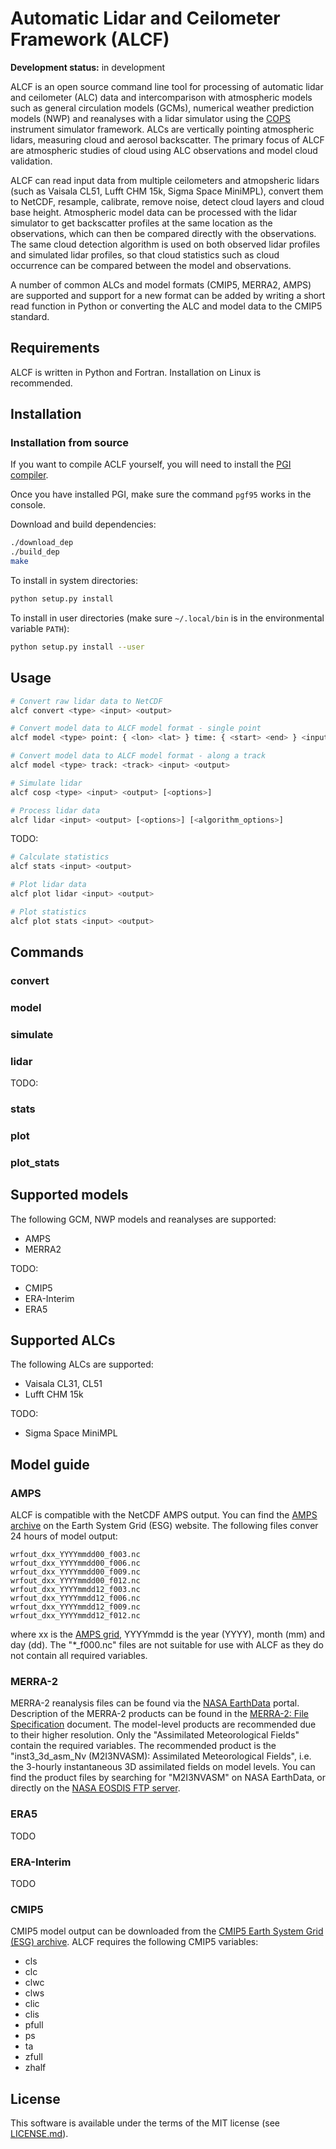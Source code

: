 Automatic Lidar and Ceilometer Framework (ALCF)
===============================================

**Development status:** in development

ALCF is an open source command line tool for processing of automatic
lidar and ceilometer (ALC) data and intercomparison with atmospheric models
such as general circulation models (GCMs), numerical weather prediction models
(NWP) and reanalyses with a lidar simulator using the [COPS](https://github.com/CFMIP/COSPv2.0)
instrument simulator framework. ALCs are vertically pointing atmospheric
lidars, measuring cloud and aerosol backscatter.
The primary focus of ALCF are atmospheric studies of cloud using ALC
observations and model cloud validation.

ALCF can read input data from multiple ceilometers and atmopsheric lidars
(such as Vaisala CL51, Lufft CHM 15k, Sigma Space MiniMPL), convert them
to NetCDF, resample, calibrate, remove noise, detect cloud layers and cloud
base height. Atmospheric model data can be processed with the lidar simulator
to get backscatter profiles at the same location as the observations,
which can then be compared directly with the observations. The same
cloud detection algorithm is used on both observed lidar profiles and simulated
lidar profiles, so that cloud statistics such as cloud occurrence can be
compared between the model and observations.

A number of common ALCs and model formats (CMIP5, MERRA2, AMPS) are supported and
support for a new format can be added by writing a short read function in
Python or converting the ALC and model data to the CMIP5 standard.

<!--
The scientific part of ALCF is documented in the following paper:

Kuma et al. (2019): Ground-based lidar simulator framework for comparing models
and observations
-->

Requirements
------------

ALCF is written in Python and Fortran. Installation on Linux is recommended.

Installation
------------

<!--
Installation with PIP (Linux):

```sh
pip install alcf
```
-->

### Installation from source

<!-- A pre-compiled binary package is provided via PIP. -->
If you want to compile
ACLF yourself, you will need to install the
[PGI compiler](https://www.pgroup.com/products/community.htm).

Once you have installed PGI, make sure the command `pgf95` works in the console.

Download and build dependencies:

```sh
./download_dep
./build_dep
make
```

To install in system directories:

```sh
python setup.py install
```

To install in user directories (make sure `~/.local/bin` is in the environmental variable `PATH`):

```sh
python setup.py install --user
```

Usage
-----

```sh
# Convert raw lidar data to NetCDF
alcf convert <type> <input> <output>

# Convert model data to ALCF model format - single point
alcf model <type> point: { <lon> <lat> } time: { <start> <end> } <input> <output>

# Convert model data to ALCF model format - along a track
alcf model <type> track: <track> <input> <output>

# Simulate lidar
alcf cosp <type> <input> <output> [<options>]

# Process lidar data
alcf lidar <input> <output> [<options>] [<algorithm_options>]
```

TODO:

```sh
# Calculate statistics
alcf stats <input> <output>

# Plot lidar data
alcf plot lidar <input> <output>

# Plot statistics
alcf plot stats <input> <output>
```

Commands
--------

### convert

### model

### simulate

### lidar

TODO:

### stats

### plot

### plot_stats

Supported models
----------------

The following GCM, NWP models and reanalyses are supported:

- AMPS
- MERRA2

TODO:

- CMIP5
- ERA-Interim
- ERA5

Supported ALCs
--------------

The following ALCs are supported:

- Vaisala CL31, CL51
- Lufft CHM 15k

TODO:

- Sigma Space MiniMPL

Model guide
-----------

### AMPS

ALCF is compatible with the NetCDF AMPS output. You can find the
[AMPS archive](https://www.earthsystemgrid.org/project/amps.html) on the
Earth System Grid (ESG) website. The following files conver 24 hours of model
output:

    wrfout_dxx_YYYYmmdd00_f003.nc
    wrfout_dxx_YYYYmmdd00_f006.nc
    wrfout_dxx_YYYYmmdd00_f009.nc
    wrfout_dxx_YYYYmmdd00_f012.nc
    wrfout_dxx_YYYYmmdd12_f003.nc
    wrfout_dxx_YYYYmmdd12_f006.nc
    wrfout_dxx_YYYYmmdd12_f009.nc
    wrfout_dxx_YYYYmmdd12_f012.nc

where xx is the [AMPS grid](http://www2.mmm.ucar.edu/rt/amps/information/configuration/maps_2017101012/maps.html), YYYYmmdd is the year (YYYY), month (mm) and day (dd). The "*_f000.nc"
files are not suitable for use with ALCF as they do not contain all required
variables.

### MERRA-2

MERRA-2 reanalysis files can be found via the
[NASA EarthData](https://earthdata.nasa.gov/) portal.
Description of the MERRA-2 products can be found in the [MERRA-2: File Specification](https://gmao.gsfc.nasa.gov/pubs/docs/Bosilovich785.pdf) document. The model-level products are recommended due to
their higher resolution. Only the "Assimilated Meteorological Fields" contain
the required variables. The recommended product is the
"inst3_3d_asm_Nv (M2I3NVASM): Assimilated Meteorological Fields", i.e.
the 3-hourly instantaneous 3D assimilated fields on model levels. You can
find the product files by searching for "M2I3NVASM" on NASA EarthData,
or directly on the [NASA EOSDIS FTP server](https://goldsmr5.gesdisc.eosdis.nasa.gov/data/MERRA2/M2I3NVASM.5.12.4/).

### ERA5

TODO

### ERA-Interim

TODO

### CMIP5

CMIP5 model output can be downloaded from the [CMIP5 Earth System Grid (ESG) archive](https://esgf-node.llnl.gov/search/cmip5/). ALCF requires the following CMIP5
variables:

- cls
- clc
- clwc
- clws
- clic
- clis
- pfull
- ps
- ta
- zfull
- zhalf

License
-------

This software is available under the terms of the MIT license
(see [LICENSE.md](LICENSE.md)).
